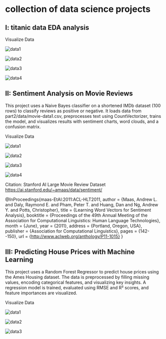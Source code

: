 # collection of data science projects

## I: titanic data EDA analysis 

Visualize Data

![data1](part1/data1.png)

![data2](part1/data2.png)

![data3](part1/data3.png)

![data4](part1/data4.png)





## II: Sentiment Analysis on Movie Reviews 
This project uses a Naive Bayes classifier on a shortened IMDb dataset (100 rows) to classify reviews as positive or negative. It loads data from part2/data/movie-data1.csv, preprocesses text using CountVectorizer, trains the model, and visualizes results with sentiment charts, word clouds, and a confusion matrix.


Visualize Data 

![data1](part2/data1.png)

![data2](part2/data2.png)

![data3](part2/data3.png)

![data4](part2/data4.png)

Citation: Stanford AI Large Movie Review Dataset https://ai.stanford.edu/~amaas/data/sentiment/ 

@InProceedings{maas-EtAl:2011:ACL-HLT2011,
author = {Maas, Andrew L. and Daly, Raymond E. and Pham, Peter T. and Huang, Dan and Ng, Andrew Y. and Potts, Christopher},
title = {Learning Word Vectors for Sentiment Analysis},
booktitle = {Proceedings of the 49th Annual Meeting of the Association for Computational Linguistics: Human Language Technologies},
month = {June},
year = {2011},
address = {Portland, Oregon, USA},
publisher = {Association for Computational Linguistics},
pages = {142--150},
url = {http://www.aclweb.org/anthology/P11-1015}
}


## III: Predicting House Prices with Machine Learning
This project uses a Random Forest Regressor to predict house prices using the Ames Housing dataset. The data is preprocessed by filling missing values, encoding categorical features, and visualizing key insights. A regression model is trained, evaluated using RMSE and R² scores, and feature importances are visualized.

Visualize Data

![data1](data1.png)

![data2](data2.png)

![data3](data3.png)











